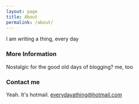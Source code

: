 ```yaml
---
layout: page
title: About
permalink: /about/
---
```


I am writing a thing, every day

### More Information

Nostalgic for the good old days of blogging? me, too

### Contact me

Yeah. It's hotmail. 
[everydayathing@hotmail.com](mailto:everydayathing@hotmail.com)
